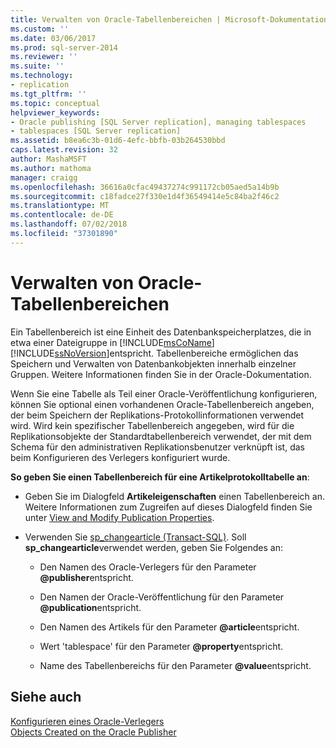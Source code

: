 ```yaml
---
title: Verwalten von Oracle-Tabellenbereichen | Microsoft-Dokumentation
ms.custom: ''
ms.date: 03/06/2017
ms.prod: sql-server-2014
ms.reviewer: ''
ms.suite: ''
ms.technology:
- replication
ms.tgt_pltfrm: ''
ms.topic: conceptual
helpviewer_keywords:
- Oracle publishing [SQL Server replication], managing tablespaces
- tablespaces [SQL Server replication]
ms.assetid: b8ea6c3b-01d6-4efc-bbfb-03b264530bbd
caps.latest.revision: 32
author: MashaMSFT
ms.author: mathoma
manager: craigg
ms.openlocfilehash: 36616a0cfac49437274c991172cb05aed5a14b9b
ms.sourcegitcommit: c18fadce27f330e1d4f36549414e5c84ba2f46c2
ms.translationtype: MT
ms.contentlocale: de-DE
ms.lasthandoff: 07/02/2018
ms.locfileid: "37301890"
---
```

# <a name="manage-oracle-tablespaces"></a>Verwalten von Oracle-Tabellenbereichen
  Ein Tabellenbereich ist eine Einheit des Datenbankspeicherplatzes, die in etwa einer Dateigruppe in [!INCLUDE[msCoName](../../../includes/msconame-md.md)] [!INCLUDE[ssNoVersion](../../../includes/ssnoversion-md.md)]entspricht. Tabellenbereiche ermöglichen das Speichern und Verwalten von Datenbankobjekten innerhalb einzelner Gruppen. Weitere Informationen finden Sie in der Oracle-Dokumentation.  
  
 Wenn Sie eine Tabelle als Teil einer Oracle-Veröffentlichung konfigurieren, können Sie optional einen vorhandenen Oracle-Tabellenbereich angeben, der beim Speichern der Replikations-Protokollinformationen verwendet wird. Wird kein spezifischer Tabellenbereich angegeben, wird für die Replikationsobjekte der Standardtabellenbereich verwendet, der mit dem Schema für den administrativen Replikationsbenutzer verknüpft ist, das beim Konfigurieren des Verlegers konfiguriert wurde.  
  
 **So geben Sie einen Tabellenbereich für eine Artikelprotokolltabelle an**:  
  
-   Geben Sie im Dialogfeld **Artikeleigenschaften** einen Tabellenbereich an. Weitere Informationen zum Zugreifen auf dieses Dialogfeld finden Sie unter [View and Modify Publication Properties](../publish/view-and-modify-publication-properties.md).  
  
-   Verwenden Sie [sp_changearticle &#40;Transact-SQL&#41;](/sql/relational-databases/system-stored-procedures/sp-changearticle-transact-sql). Soll **sp_changearticle**verwendet werden, geben Sie Folgendes an:  
  
    -   Den Namen des Oracle-Verlegers für den Parameter **@publisher**entspricht.  
  
    -   Den Namen der Oracle-Veröffentlichung für den Parameter **@publication**entspricht.  
  
    -   Den Namen des Artikels für den Parameter **@article**entspricht.  
  
    -   Wert 'tablespace' für den Parameter **@property**entspricht.  
  
    -   Name des Tabellenbereichs für den Parameter **@value**entspricht.  
  
## <a name="see-also"></a>Siehe auch  
 [Konfigurieren eines Oracle-Verlegers](configure-an-oracle-publisher.md)   
 [Objects Created on the Oracle Publisher](objects-created-on-the-oracle-publisher.md)  
  
  
